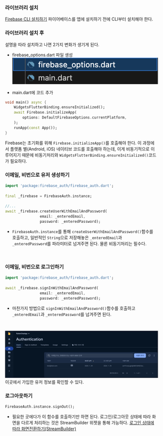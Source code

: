 ### 라이브러리 설치
[Firebase CLI 설치하기](https://firebase.google.com/docs/flutter/setup?platform=ios)
파이어베이스를 앱에 설치하기 전에 CLI부터 설치해야 한다.
<br>

### 라이브러리 설치 후
설명을 따라 설치하고 나면 2가지 변화가 생기게 된다.

- firebase_options.dart 파일 생성
<br>![이미지](/images/Pasted%20image%2020240128220156.png)<br>


- main.dart에 코드 추가
```dart
void main() async {
	WidgetsFlutterBinding.ensureInitialized();
	await Firebase.initializeApp(
		options: DefaultFirebaseOptions.currentPlatform,
	);
	runApp(const App());
}
```
Firebase는 초기화를 위해 `Firebase.initializeApp()`를 호출해야 한다. 이 과정에서 플랫폼 별(Android, iOS) 네이티브 코드를 호출해야 하는데, 이게 비동기적으로 이루어지기 때문에 비동기처리와 `WidgetsFlutterBinding.ensureInitialized()`코드가 필요하다. 
<br>
### 이메일, 비번으로 유저 생성하기
```dart
import 'package:firebase_auth/firebase_auth.dart';

final _firebase = FirebaseAuth.instance;

//...
await _firebase.createUserWithEmailAndPassword(
				email: _enteredEmail, 
				password: _enteredPassword);
```
- `FirebaseAuth.instance`를 통해 `createUserWithEmailAndPassword()`함수를 호출하고, 일반적인 `String`으로 저장해놓은 `_enteredEmail`과 `_enteredPassword`를 파라미터로 넘겨주면 된다. 물론 비동기처리는 필수다.
<br>

### 이메일, 비번으로 로그인하기
```dart
import 'package:firebase_auth/firebase_auth.dart';

await _firebase.signInWithEmailAndPassword(
				email: _enteredEmail, 
				password: _enteredPassword);
```
- 마찬가지 방법으로 `signInWithEmailAndPassword()`함수를 호출하고 `_enteredEmail`과 `_enteredPassword`를 넘겨주면 된다.
<br>

![](/images/Pasted%20image%2020240129210058.png)<br>
이곳에서 가입한 유저 정보를 확인할 수 있다.
<br>
### 로그아웃하기
```dart
FirebaseAuth.instance.signOut();
```
- 필요한 곳에다가 이 함수를 호출하기만 하면 된다. 로그인/로그아웃 상태에 따라 화면을 다르게 처리하는 것은 StreamBuilder 위젯을 통해 가능하다.
[로그인 상태에 따라 화면전환하기(StreamBuilder)](/Flutter/widgets/로그인%20상태에%20따라%20화면전환하기(StreamBuilder))

